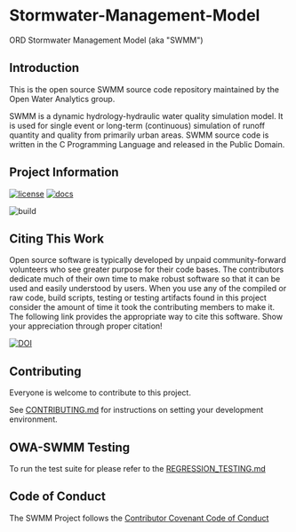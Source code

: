 # Stormwater-Management-Model

ORD Stormwater Management Model (aka "SWMM")

## Introduction
This is the open source SWMM source code repository maintained by the Open
Water Analytics group.

SWMM is a dynamic hydrology-hydraulic water quality simulation model. It is
used for single event or long-term (continuous) simulation of runoff quantity
and quality from primarily urban areas. SWMM source code is written in the C
Programming Language and released in the Public Domain.

## Project Information

[![license](https://img.shields.io/github/license/mashape/apistatus.svg)](https://github.com/OpenWaterAnalytics/Stormwater-Management-Model)
[![docs](https://img.shields.io/badge/docs-passing-green.svg)](http://wateranalytics.org/Stormwater-Management-Model/)

![build](https://github.com/OpenWaterAnalytics/Stormwater-Management-Model/workflows/Build%20and%20Test/badge.svg?branch=master)

## Citing This Work

Open source software is typically developed by unpaid community-forward volunteers
who see greater purpose for their code bases.  The contributors dedicate much of
their own time to make robust software so that it can be used and easily understood
by users.  When you use any of the compiled or raw code, build scripts, testing
or testing artifacts found in this project consider the amount of time it took
the contributing members to make it.  The following link provides the appropriate
way to cite this software. Show your appreciation through proper citation!

[![DOI](https://zenodo.org/badge/DOI/10.5281/zenodo.5484299.svg)](https://doi.org/10.5281/zenodo.5484299)

## Contributing

Everyone is welcome to contribute to this project.

See [CONTRIBUTING.md](https://github.com/OpenWaterAnalytics/Stormwater-Management-Model/wiki/Contributing) for instructions on setting your development environment.

## OWA-SWMM Testing

To run the test suite for please refer to the [REGRESSION_TESTING.md](https://github.com/OpenWaterAnalytics/Stormwater-Management-Model/wiki/Testing-System)

## Code of Conduct

The SWMM Project follows the [Contributor Covenant Code of Conduct](https://github.com/OpenWaterAnalytics/Stormwater-Management-Model/wiki/Code-of-Conduct)
